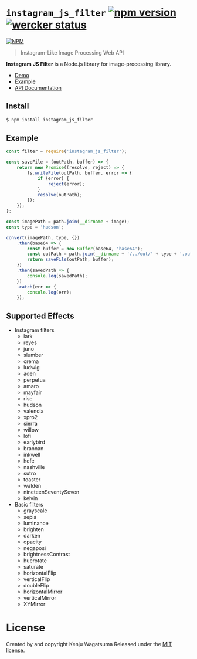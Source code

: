 # `instagram_js_filter` [![npm version](https://badge.fury.io/js/instagram_js_filter.svg)](https://badge.fury.io/js/instagram_js_filter) [![wercker status](https://app.wercker.com/status/e6caf22ff7d1672011a269462edcb19a/s/master "wercker status")](https://app.wercker.com/project/byKey/e6caf22ff7d1672011a269462edcb19a)
[![NPM](https://nodei.co/npm/instagram_js_filter.png?compact=true)](https://npmjs.org/package/instagram_js_filter) 

> Instagram-Like Image Processing Web API

**Instagram JS Filter** is a Node.js library for image-processing library.

* [Demo](https://kenju.github.io/instagram_js_filter)
* [Example](https://github.com/kenju/instagram_js_filter/tree/master/example)
* [API Documentation](https://kenju.github.io/instagram_js_filter_doc/)

## Install

```bash
$ npm install instagram_js_filter
```

## Example

```javascript
const filter = require('instagram_js_filter');

const saveFile = (outPath, buffer) => {
    return new Promise((resolve, reject) => {
        fs.writeFile(outPath, buffer, error => {
            if (error) {
                reject(error);
            }
            resolve(outPath);
        });
    });
};

const imagePath = path.join(__dirname + image);
const type = 'hudson';

convert(imagePath, type, {})
    .then(base64 => {
        const buffer = new Buffer(base64, 'base64');
        const outPath = path.join(__dirname + '/../out/' + type + '.out.jpg');
        return saveFile(outPath, buffer);
    })
    .then(savedPath => {
        console.log(savedPath);
    })
    .catch(err => {
        console.log(err);
    });
```

## Supported Effects

- Instagram filters
	- lark
	- reyes
	- juno
	- slumber
	- crema
	- ludwig
	- aden
	- perpetua
	- amaro
	- mayfair
	- rise
	- hudson
	- valencia
	- xpro2
	- sierra
	- willow
	- lofi
	- earlybird
	- brannan
	- inkwell
	- hefe
	- nashville
	- sutro
	- toaster
	- walden
	- nineteenSeventySeven
	- kelvin
- Basic filters
	- grayscale
	- sepia
	- luminance
	- brighten
	- darken
	- opacity
	- negaposi
	- brightnessContrast
	- huerotate
	- saturate
	- horizontalFlip
	- verticalFlip
	- doubleFlip
	- horizontalMirror
	- verticalMirror
	- XYMirror

# License

Created by and copyright Kenju Wagatsuma Released 
under the [MIT license](https://github.com/kenju/instagram_js_filter/blob/master/LICENSE).